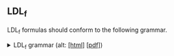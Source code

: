 ## LDL<sub>f</sub>

LDL<sub>f</sub> formulas should conform to the following grammar.

<details>
<summary>
LDL<sub>f</sub> grammar
(alt: <a href="grammar/grammar.html">[html]</a> <a href="grammar/grammar.pdf">[pdf]</a>)
</summary>
<div><img alt="grammar" src="grammar/grammar.svg?sanitize=true"/></div>
</details>

